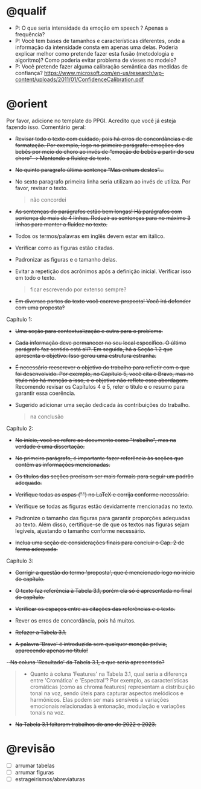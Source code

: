# @qualif

- P: O que seria intensidade da emoção em speech ? Apenas a frequência?
- P: Você tem bases de tamanhos e características diferentes, onde a informação da intensidade consta em apenas uma delas. Poderia explicar melhor como pretende fazer esta fusão (metodologia e algoritmo)? Como poderia evitar problema de vieses no modelo?
- P: Você pretende fazer alguma calibração semântica das medidas de confiança? https://www.microsoft.com/en-us/research/wp-content/uploads/2011/01/ConfidenceCalibration.pdf


# @orient

Por favor, adicione no template do PPGI. Acredito que você já esteja fazendo isso.
Comentário geral:

- <s>Revisar todo o texto com cuidado, pois há erros de concordâncias e de formatação. Por exemplo, logo no primeiro parágrafo: emoções dos bebês por meio do choro ao invés de “emoção de bebês a partir do seu choro” -> Mantendo a fluidez do texto</s>.

- <s>No quinto paragrafo última sentença “Mas enhum destes”... </s>

- No sexto paragrafo primeira linha seria utilizam ao invés de utiliza. Por favor, revisar o texto.
    > não concordei

- <s>As sentenças do parágrafos estão bem longas! Há parágrafos com sentença de mais de 4 linhas. Reduzir as sentenças para no máximo 3 linhas para manter a fluidez no texto.</s>

- Todos os termos/palavras em inglês devem estar em itálico.

- Verificar como as figuras estão citadas.

- Padronizar as figuras e o tamanho delas.

- Evitar a repetição dos acrônimos após a definição inicial. Verificar isso em todo o texto.
    > ficar escrevendo por extenso sempre?

- <s>Em diversas partes do texto você escreve proposta! Você irá defender com uma proposta?</s>

Capítulo 1:

- <s>Uma seção para contextualização e outra para o problema.</s>

- <s>Cada informação deve permanecer no seu local específico. O último parágrafo faz sentido está ali?. Em seguida, há a Seção 1.2 que apresenta o objetivo. Isso gerou uma estrutura estranha.</s>

- <s>É necessário reescrever o objetivo do trabalho para refletir com o que foi desenvolvido. Por exemplo, no Capítulo 5, você cita o Bravo, mas no título não há menção a isso, e o objetivo não reflete essa abordagem.</s> Recomendo revisar os Capítulos 4 e 5, reler o título e o resumo para garantir essa coerência.

- Sugerido adicionar uma seção dedicada às contribuições do trabalho.
    > na conclusão

Capítulo 2:
- <s>No início, você se refere ao documento como "trabalho", mas na verdade é uma dissertação.</s>

- <s>No primeiro parágrafo, é importante fazer referência às seções que contêm as informações mencionadas.</s>

- <s>Os títulos das seções precisam ser mais formais para seguir um padrão adequado.</s>

- <s>Verifique todas as aspas ("") no LaTeX e corrija conforme necessário.</s>

- Verifique se todas as figuras estão devidamente mencionadas no texto.

- Padronize o tamanho das figuras para garantir proporções adequadas ao texto. Além disso, certifique-se de que os textos nas figuras sejam legíveis, ajustando o tamanho conforme necessário.

- <s>Inclua uma seção de considerações finais para concluir o Cap. 2 de forma adequada.</s>


Capítulo 3:
- <s>Corrigir a questão do termo 'proposta', que é mencionado logo no início do capítulo.</s>

- <s>O texto faz referência à Tabela 3.1, porém ela só é apresentada no final do capítulo.</s>

- <s>Verificar os espaços entre as citações das referências e o texto.</s>

- Rever os erros de concordância, pois há muitos.

- <s>Refazer a Tabela 3.1.</s>

- <s>A palavra 'Bravo' é introduzida sem qualquer menção prévia, aparecendo apenas no título!</s>

-<s> Na coluna 'Resultado' da Tabela 3.1, o que seria apresentado?</s>

> - Quanto à coluna 'Features' na Tabela 3.1, qual seria a diferença entre 'Cromática' e 'Espectral'? Por exemplo, as características cromáticas (como as chroma features) representam a distribuição tonal na voz, sendo úteis para capturar aspectos melódicos e harmônicos. Elas podem ser mais sensíveis a variações emocionais relacionadas à entonação, modulação e variações tonais na voz.

- <s>Na Tabela 3.1 faltaram trabalhos do ano de 2022 e 2023.</s>


# @revisão

- [ ] arrumar tabelas
- [ ] arrumar figuras
- [ ] estrageirismos/abreviaturas
